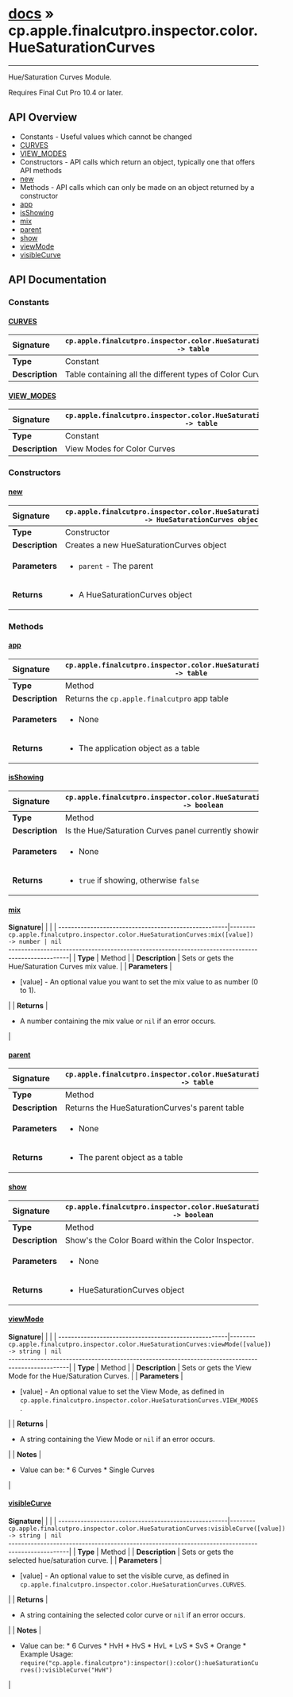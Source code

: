 # [docs](index.md) » cp.apple.finalcutpro.inspector.color.HueSaturationCurves
---

Hue/Saturation Curves Module.

Requires Final Cut Pro 10.4 or later.

## API Overview
* Constants - Useful values which cannot be changed
 * [CURVES](#curves)
 * [VIEW_MODES](#view_modes)
* Constructors - API calls which return an object, typically one that offers API methods
 * [new](#new)
* Methods - API calls which can only be made on an object returned by a constructor
 * [app](#app)
 * [isShowing](#isshowing)
 * [mix](#mix)
 * [parent](#parent)
 * [show](#show)
 * [viewMode](#viewmode)
 * [visibleCurve](#visiblecurve)

## API Documentation

### Constants

#### [CURVES](#curves)
| <span style="float: left;">**Signature**</span> | <span style="float: left;">`cp.apple.finalcutpro.inspector.color.HueSaturationCurves.CURVES -> table` </span>                                                          |
| -----------------------------------------------------|---------------------------------------------------------------------------------------------------------|
| **Type**                                             | Constant |
| **Description**                                      | Table containing all the different types of Color Curves |

#### [VIEW_MODES](#view_modes)
| <span style="float: left;">**Signature**</span> | <span style="float: left;">`cp.apple.finalcutpro.inspector.color.HueSaturationCurves.VIEW_MODES -> table` </span>                                                          |
| -----------------------------------------------------|---------------------------------------------------------------------------------------------------------|
| **Type**                                             | Constant |
| **Description**                                      | View Modes for Color Curves |

### Constructors

#### [new](#new)
| <span style="float: left;">**Signature**</span> | <span style="float: left;">`cp.apple.finalcutpro.inspector.color.HueSaturationCurves.new(parent) -> HueSaturationCurves object` </span>                                                          |
| -----------------------------------------------------|---------------------------------------------------------------------------------------------------------|
| **Type**                                             | Constructor |
| **Description**                                      | Creates a new HueSaturationCurves object |
| **Parameters**                                       | <ul><li><code>parent</code>     - The parent</li></ul> |
| **Returns**                                          | <ul><li>A HueSaturationCurves object</li></ul> |

### Methods

#### [app](#app)
| <span style="float: left;">**Signature**</span> | <span style="float: left;">`cp.apple.finalcutpro.inspector.color.HueSaturationCurves:app() -> table` </span>                                                          |
| -----------------------------------------------------|---------------------------------------------------------------------------------------------------------|
| **Type**                                             | Method |
| **Description**                                      | Returns the `cp.apple.finalcutpro` app table |
| **Parameters**                                       | <ul><li>None</li></ul> |
| **Returns**                                          | <ul><li>The application object as a table</li></ul> |

#### [isShowing](#isshowing)
| <span style="float: left;">**Signature**</span> | <span style="float: left;">`cp.apple.finalcutpro.inspector.color.HueSaturationCurves:isShowing() -> boolean` </span>                                                          |
| -----------------------------------------------------|---------------------------------------------------------------------------------------------------------|
| **Type**                                             | Method |
| **Description**                                      | Is the Hue/Saturation Curves panel currently showing? |
| **Parameters**                                       | <ul><li>None</li></ul> |
| **Returns**                                          | <ul><li><code>true</code> if showing, otherwise <code>false</code></li></ul> |

#### [mix](#mix)
| <span style="float: left;">**Signature**</span> | <span style="float: left;">`cp.apple.finalcutpro.inspector.color.HueSaturationCurves:mix([value]) -> number | nil` </span>                                                          |
| -----------------------------------------------------|---------------------------------------------------------------------------------------------------------|
| **Type**                                             | Method |
| **Description**                                      | Sets or gets the Hue/Saturation Curves mix value. |
| **Parameters**                                       | <ul><li>[value] - An optional value you want to set the mix value to as number (0 to 1).</li></ul> |
| **Returns**                                          | <ul><li>A number containing the mix value or <code>nil</code> if an error occurs.</li></ul> |

#### [parent](#parent)
| <span style="float: left;">**Signature**</span> | <span style="float: left;">`cp.apple.finalcutpro.inspector.color.HueSaturationCurves:parent() -> table` </span>                                                          |
| -----------------------------------------------------|---------------------------------------------------------------------------------------------------------|
| **Type**                                             | Method |
| **Description**                                      | Returns the HueSaturationCurves's parent table |
| **Parameters**                                       | <ul><li>None</li></ul> |
| **Returns**                                          | <ul><li>The parent object as a table</li></ul> |

#### [show](#show)
| <span style="float: left;">**Signature**</span> | <span style="float: left;">`cp.apple.finalcutpro.inspector.color.HueSaturationCurves:show() -> boolean` </span>                                                          |
| -----------------------------------------------------|---------------------------------------------------------------------------------------------------------|
| **Type**                                             | Method |
| **Description**                                      | Show's the Color Board within the Color Inspector. |
| **Parameters**                                       | <ul><li>None</li></ul> |
| **Returns**                                          | <ul><li>HueSaturationCurves object</li></ul> |

#### [viewMode](#viewmode)
| <span style="float: left;">**Signature**</span> | <span style="float: left;">`cp.apple.finalcutpro.inspector.color.HueSaturationCurves:viewMode([value]) -> string | nil` </span>                                                          |
| -----------------------------------------------------|---------------------------------------------------------------------------------------------------------|
| **Type**                                             | Method |
| **Description**                                      | Sets or gets the View Mode for the Hue/Saturation Curves. |
| **Parameters**                                       | <ul><li>[value] - An optional value to set the View Mode, as defined in <code>cp.apple.finalcutpro.inspector.color.HueSaturationCurves.VIEW_MODES</code>.</li></ul> |
| **Returns**                                          | <ul><li>A string containing the View Mode or <code>nil</code> if an error occurs.</li></ul> |
| **Notes**                                            | <ul><li>Value can be:   * 6 Curves   * Single Curves</li></ul> |

#### [visibleCurve](#visiblecurve)
| <span style="float: left;">**Signature**</span> | <span style="float: left;">`cp.apple.finalcutpro.inspector.color.HueSaturationCurves:visibleCurve([value]) -> string | nil` </span>                                                          |
| -----------------------------------------------------|---------------------------------------------------------------------------------------------------------|
| **Type**                                             | Method |
| **Description**                                      | Sets or gets the selected hue/saturation curve. |
| **Parameters**                                       | <ul><li>[value] - An optional value to set the visible curve, as defined in <code>cp.apple.finalcutpro.inspector.color.HueSaturationCurves.CURVES</code>.</li></ul> |
| **Returns**                                          | <ul><li>A string containing the selected color curve or <code>nil</code> if an error occurs.</li></ul> |
| **Notes**                                            | <ul><li>Value can be:   * 6 Curves   * HvH   * HvS   * HvL   * LvS   * SvS   * Orange * Example Usage:   <code>require("cp.apple.finalcutpro"):inspector():color():hueSaturationCurves():visibleCurve("HvH")</code></li></ul> |

